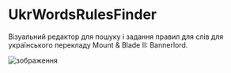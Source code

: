 # UkrWordsRulesFinder
Візуальний редактор для пошуку і задання правил для слів для українського перекладу Mount &amp; Blade II: Bannerlord.

![зображення](https://github.com/vingul/MnB2-UkrWordsRulesFinder/assets/146436573/4ec690b5-137e-4524-b5f9-6bf866883653)
